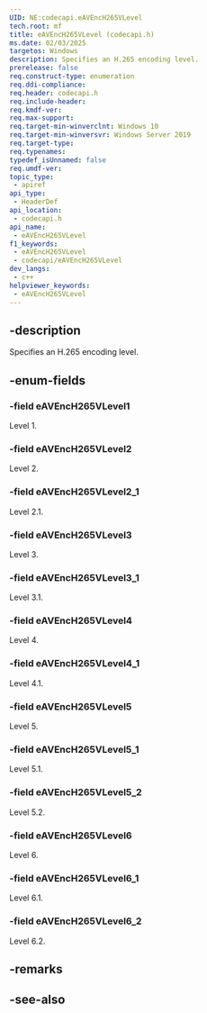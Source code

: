 ```yaml
---
UID: NE:codecapi.eAVEncH265VLevel
tech.root: mf
title: eAVEncH265VLevel (codecapi.h)
ms.date: 02/03/2025
targetos: Windows
description: Specifies an H.265 encoding level.
prerelease: false
req.construct-type: enumeration
req.ddi-compliance: 
req.header: codecapi.h
req.include-header: 
req.kmdf-ver: 
req.max-support: 
req.target-min-winverclnt: Windows 10
req.target-min-winversvr: Windows Server 2019
req.target-type: 
req.typenames: 
typedef_isUnnamed: false
req.umdf-ver: 
topic_type:
 - apiref
api_type:
 - HeaderDef
api_location:
 - codecapi.h
api_name:
 - eAVEncH265VLevel
f1_keywords:
 - eAVEncH265VLevel
 - codecapi/eAVEncH265VLevel
dev_langs:
 - c++
helpviewer_keywords:
 - eAVEncH265VLevel
---
```


## -description

Specifies an H.265 encoding level.

## -enum-fields

### -field eAVEncH265VLevel1

Level 1.

### -field eAVEncH265VLevel2

Level 2.

### -field eAVEncH265VLevel2_1

Level 2.1.

### -field eAVEncH265VLevel3

Level 3.

### -field eAVEncH265VLevel3_1

Level 3.1.

### -field eAVEncH265VLevel4

Level 4.

### -field eAVEncH265VLevel4_1

Level 4.1.

### -field eAVEncH265VLevel5

Level 5.

### -field eAVEncH265VLevel5_1

Level 5.1.

### -field eAVEncH265VLevel5_2

Level 5.2.

### -field eAVEncH265VLevel6

Level 6.

### -field eAVEncH265VLevel6_1

Level 6.1.

### -field eAVEncH265VLevel6_2

Level 6.2.

## -remarks

## -see-also

